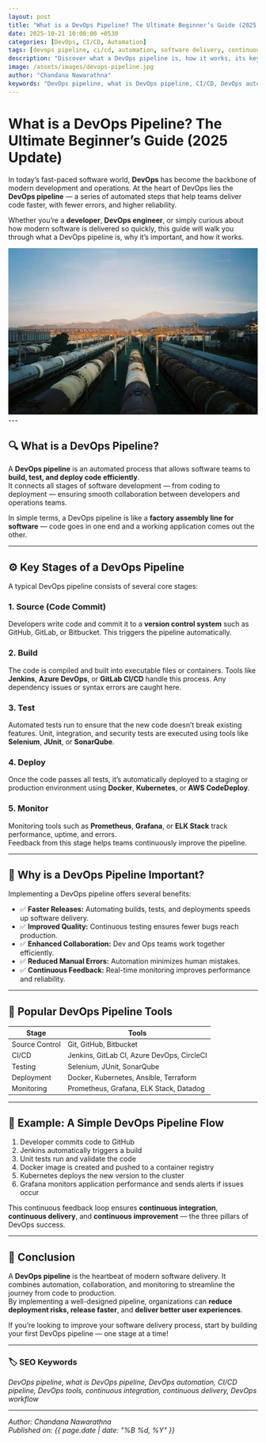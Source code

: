 ```yaml
---
layout: post
title: "What is a DevOps Pipeline? The Ultimate Beginner’s Guide (2025 Update)"
date: 2025-10-21 10:00:00 +0530
categories: [DevOps, CI/CD, Automation]
tags: [devops pipeline, ci/cd, automation, software delivery, continuous integration, continuous deployment]
description: "Discover what a DevOps pipeline is, how it works, its key stages, and why it’s the foundation of faster, smarter software delivery in 2025."
image: /assets/images/devops-pipeline.jpg
author: "Chandana Nawarathna"
keywords: "DevOps pipeline, what is DevOps pipeline, CI/CD, DevOps automation, continuous integration, DevOps tools, DevOps workflow"
---
```


# **What is a DevOps Pipeline? The Ultimate Beginner’s Guide (2025 Update)**

In today’s fast-paced software world, **DevOps** has become the backbone of modern development and operations. At the heart of DevOps lies the **DevOps pipeline** — a series of automated steps that help teams deliver code faster, with fewer errors, and higher reliability.

Whether you’re a **developer**, **DevOps engineer**, or simply curious about how modern software is delivered so quickly, this guide will walk you through what a DevOps pipeline is, why it’s important, and how it works.

<div style="text-align: center;">
<img src="/assets/images/devops-pipeline.jpg" alt="What is a DevOps Pipeline? The Ultimate Beginner’s Guide (2025 Update) - chandanadev.com"/>
</div>
---

## 🔍 **What is a DevOps Pipeline?**

A **DevOps pipeline** is an automated process that allows software teams to **build, test, and deploy code efficiently**.  
It connects all stages of software development — from coding to deployment — ensuring smooth collaboration between developers and operations teams.  

In simple terms, a DevOps pipeline is like a **factory assembly line for software** — code goes in one end and a working application comes out the other.

---

## ⚙️ **Key Stages of a DevOps Pipeline**

A typical DevOps pipeline consists of several core stages:

### 1. **Source (Code Commit)**
Developers write code and commit it to a **version control system** such as GitHub, GitLab, or Bitbucket. This triggers the pipeline automatically.

### 2. **Build**
The code is compiled and built into executable files or containers. Tools like **Jenkins**, **Azure DevOps**, or **GitLab CI/CD** handle this process. Any dependency issues or syntax errors are caught here.

### 3. **Test**
Automated tests run to ensure that the new code doesn’t break existing features. Unit, integration, and security tests are executed using tools like **Selenium**, **JUnit**, or **SonarQube**.

### 4. **Deploy**
Once the code passes all tests, it’s automatically deployed to a staging or production environment using **Docker**, **Kubernetes**, or **AWS CodeDeploy**.

### 5. **Monitor**
Monitoring tools such as **Prometheus**, **Grafana**, or **ELK Stack** track performance, uptime, and errors.  
Feedback from this stage helps teams continuously improve the pipeline.

---

## 🚀 **Why is a DevOps Pipeline Important?**

Implementing a DevOps pipeline offers several benefits:

- ✅ **Faster Releases:** Automating builds, tests, and deployments speeds up software delivery.  
- ✅ **Improved Quality:** Continuous testing ensures fewer bugs reach production.  
- ✅ **Enhanced Collaboration:** Dev and Ops teams work together efficiently.  
- ✅ **Reduced Manual Errors:** Automation minimizes human mistakes.  
- ✅ **Continuous Feedback:** Real-time monitoring improves performance and reliability.

---

## 🧰 **Popular DevOps Pipeline Tools**

| **Stage** | **Tools** |
|------------|------------|
| Source Control | Git, GitHub, Bitbucket |
| CI/CD | Jenkins, GitLab CI, Azure DevOps, CircleCI |
| Testing | Selenium, JUnit, SonarQube |
| Deployment | Docker, Kubernetes, Ansible, Terraform |
| Monitoring | Prometheus, Grafana, ELK Stack, Datadog |

---

## 🧩 **Example: A Simple DevOps Pipeline Flow**

1. Developer commits code to GitHub  
2. Jenkins automatically triggers a build  
3. Unit tests run and validate the code  
4. Docker image is created and pushed to a container registry  
5. Kubernetes deploys the new version to the cluster  
6. Grafana monitors application performance and sends alerts if issues occur  

This continuous feedback loop ensures **continuous integration**, **continuous delivery**, and **continuous improvement** — the three pillars of DevOps success.

---

## 🌟 **Conclusion**

A **DevOps pipeline** is the heartbeat of modern software delivery. It combines automation, collaboration, and monitoring to streamline the journey from code to production.  
By implementing a well-designed pipeline, organizations can **reduce deployment risks, release faster**, and **deliver better user experiences**.

If you’re looking to improve your software delivery process, start by building your first DevOps pipeline — one stage at a time!

---

### 🏷️ **SEO Keywords**
*DevOps pipeline, what is DevOps pipeline, DevOps automation, CI/CD pipeline, DevOps tools, continuous integration, continuous delivery, DevOps workflow*

---

*Author: Chandana Nawarathna*  
*Published on: {{ page.date | date: "%B %d, %Y" }}*
